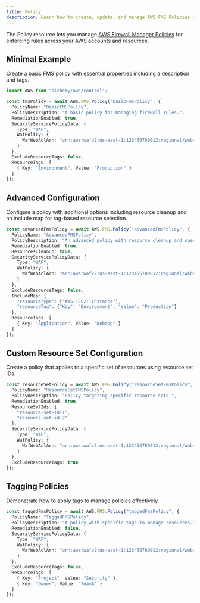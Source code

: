 ```yaml
---
title: Policy
description: Learn how to create, update, and manage AWS FMS Policies using Alchemy Cloud Control.
---
```


The Policy resource lets you manage [AWS Firewall Manager Policies](https://docs.aws.amazon.com/fms/latest/userguide/) for enforcing rules across your AWS accounts and resources.

## Minimal Example

Create a basic FMS policy with essential properties including a description and tags.

```ts
import AWS from "alchemy/aws/control";

const fmsPolicy = await AWS.FMS.Policy("basicFmsPolicy", {
  PolicyName: "BasicFMSPolicy",
  PolicyDescription: "A basic policy for managing firewall rules.",
  RemediationEnabled: true,
  SecurityServicePolicyData: {
    Type: "WAF",
    WafPolicy: {
      WafWebAclArn: "arn:aws:wafv2:us-east-1:123456789012:regional/webacl/my-web-acl/abcdefg1-2345-6789-abcd-ef1234567890"
    }
  },
  ExcludeResourceTags: false,
  ResourceTags: [
    { Key: "Environment", Value: "Production" }
  ]
});
```

## Advanced Configuration

Configure a policy with additional options including resource cleanup and an include map for tag-based resource selection.

```ts
const advancedFmsPolicy = await AWS.FMS.Policy("advancedFmsPolicy", {
  PolicyName: "AdvancedFMSPolicy",
  PolicyDescription: "An advanced policy with resource cleanup and specific tags.",
  RemediationEnabled: true,
  ResourcesCleanUp: true,
  SecurityServicePolicyData: {
    Type: "WAF",
    WafPolicy: {
      WafWebAclArn: "arn:aws:wafv2:us-east-1:123456789012:regional/webacl/my-web-acl/abcdefg2-2345-6789-abcd-ef1234567890"
    }
  },
  ExcludeResourceTags: false,
  IncludeMap: {
    "resourceType": ["AWS::EC2::Instance"],
    "resourceTag": {"Key": "Environment", "Value": "Production"}
  },
  ResourceTags: [
    { Key: "Application", Value: "WebApp" }
  ]
});
```

## Custom Resource Set Configuration

Create a policy that applies to a specific set of resources using resource set IDs.

```ts
const resourceSetPolicy = await AWS.FMS.Policy("resourceSetFmsPolicy", {
  PolicyName: "ResourceSetFMSPolicy",
  PolicyDescription: "Policy targeting specific resource sets.",
  RemediationEnabled: true,
  ResourceSetIds: [
    "resource-set-id-1",
    "resource-set-id-2"
  ],
  SecurityServicePolicyData: {
    Type: "WAF",
    WafPolicy: {
      WafWebAclArn: "arn:aws:wafv2:us-east-1:123456789012:regional/webacl/my-web-acl/abcdefg3-2345-6789-abcd-ef1234567890"
    }
  },
  ExcludeResourceTags: true
});
```

## Tagging Policies

Demonstrate how to apply tags to manage policies effectively.

```ts
const taggedFmsPolicy = await AWS.FMS.Policy("taggedFmsPolicy", {
  PolicyName: "TaggedFMSPolicy",
  PolicyDescription: "A policy with specific tags to manage resources.",
  RemediationEnabled: false,
  SecurityServicePolicyData: {
    Type: "WAF",
    WafPolicy: {
      WafWebAclArn: "arn:aws:wafv2:us-east-1:123456789012:regional/webacl/my-web-acl/abcdefg4-2345-6789-abcd-ef1234567890"
    }
  },
  ExcludeResourceTags: false,
  ResourceTags: [
    { Key: "Project", Value: "Security" },
    { Key: "Owner", Value: "TeamA" }
  ]
});
```